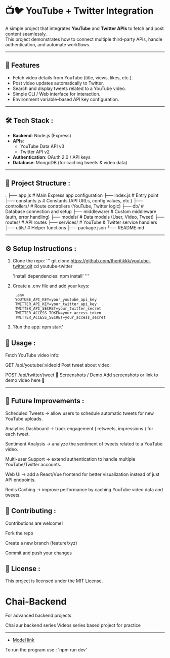 

# 📺🐦 YouTube + Twitter Integration

A simple project that integrates **YouTube** and **Twitter APIs** to fetch and post content seamlessly.  
This project demonstrates how to connect multiple third-party APIs, handle authentication, and automate workflows.



---



## 🚀 Features
- Fetch video details from YouTube (title, views, likes, etc.).
- Post video updates automatically to Twitter.
- Search and display tweets related to a YouTube video.
- Simple CLI / Web interface for interaction.
- Environment variable–based API key configuration.



---



## 🛠️ Tech Stack :
- **Backend**: Node.js (Express)
- **APIs**:  
  - YouTube Data API v3  
  - Twitter API v2
- **Authentication**: OAuth 2.0 / API keys
- **Database**: MongoDB (for caching tweets & video data)



---



## 📂 Project Structure : 
.
├── app.js # Main Express app configuration
├── index.js # Entry point
├── constants.js # Constants (API URLs, config values, etc.)
├── controllers/ # Route controllers (YouTube, Twitter logic)
├── db/ # Database connection and setup
├── middleware/ # Custom middleware (auth, error handling)
├── models/ # Data models (User, Video, Tweet)
├── routes/ # API routes
├── services/ # YouTube & Twitter service handlers
├── utils/ # Helper functions
├── package.json
└── README.md



---



## ⚙️ Setup Instructions : 

1. Clone the repo:
  '''
    git clone https://github.com/theritikkk/youtube-twitter.git
    cd youtube-twitter

    'Install dependencies: npm install'
  '''

2. Create a .env file and add your keys:

        .env
        YOUTUBE_API_KEY=your_youtube_api_key
        TWITTER_API_KEY=your_twitter_api_key
        TWITTER_API_SECRET=your_twitter_secret
        TWITTER_ACCESS_TOKEN=your_access_token
        TWITTER_ACCESS_SECRET=your_access_secret
            
3. 'Run the app: npm start'



## 🧪 Usage : 
Fetch YouTube video info:

GET /api/youtube/:videoId
Post tweet about video:

POST /api/twitter/tweet
📸 Screenshots / Demo
Add screenshots or link to demo video here 🎥



---



## 🔮 Future Improvements :

Scheduled Tweets → allow users to schedule automatic tweets for new YouTube uploads.

Analytics Dashboard → track engagement ( retweets, impressions ) for each tweet.

Sentiment Analysis → analyze the sentiment of tweets related to a YouTube video.

Multi-user Support → extend authentication to handle multiple YouTube/Twitter accounts.

Web UI → add a React/Vue frontend for better visualization instead of just API endpoints.

Redis Caching → improve performance by caching YouTube video data and tweets.




## 🤝 Contributing : 

Contributions are welcome!

Fork the repo

Create a new branch (feature/xyz)

Commit and push your changes



## 📜 License :
This project is licensed under the MIT License.

# Chai-Backend
For advanced backend projects 

Chai aur backend series
Videos series based project for practice


---



- [Model link](https://app.eraser.io/workspace/QgBDVPcrYVvR1wze0AhG?origin=share)

To run the program use : 'npm run dev'